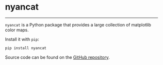 # nyancat
***

`nyancat` is a Python package that provides a large collection of matplotlib color maps.

Install it with `pip`:

```bash
pip install nyancat
```

Source code can be found on the [GitHub repository](https://github.com/JosephBARBIERDARNAL/nyancat).
